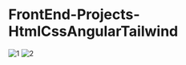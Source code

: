 # FrontEnd-Projects-HtmlCssAngularTailwind
![1](https://user-images.githubusercontent.com/76205004/206911889-286fc98b-fcac-4860-afa6-3a8ff04c6d11.png)
![2](https://user-images.githubusercontent.com/76205004/206911892-0cffe43c-a999-488c-b3ce-bb0b0622d7e5.png)
